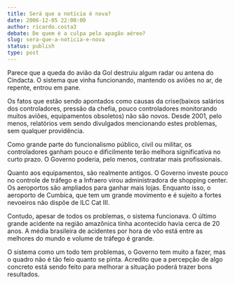 ```yaml
---
title: Será que a notícia é nova?
date: 2006-12-05 22:00:00
author: ricardo.costa3
debate: De quem é a culpa pelo apagão aéreo?
slug: sera-que-a-noticia-e-nova
status: publish 
type: post
---
```


Parece que a queda do avião da Gol destruiu algum radar ou antena do Cindacta. O sistema que vinha funcionando, mantendo os aviões no ar, de repente, entrou em pane.   

Os fatos que estão sendo apontados como causas da crise(baixos salários dos controladores, pressão da chefia, pouco controladores monitorando muitos aviões, equipamentos obsoletos) não são novos. Desde 2001, pelo menos, relatórios vem sendo divulgados mencionando estes problemas, sem qualquer providência.  

Como grande parte do funcionalismo público, civil ou militar, os controladores ganham pouco e dificilmente terão melhora significativa no curto prazo. O Governo poderia, pelo menos, contratar mais profissionais.  

Quanto aos equipamentos, são realmente antigos. O Governo investe pouco no controle de tráfego e a Infraero virou administradora de shopping center. Os aeroportos são ampliados para ganhar mais lojas. Enquanto isso, o aeroporto de Cumbica, que tem um grande movimento e é sujeito a fortes nevoeiros não dispõe de ILC Cat III.  

Contudo, apesar de todos os problemas, o sistema funcionava. O último grande acidente na região amazônica tinha acontecido havia cerca de 20 anos. A média brasileira de acidentes por hora de vôo está entre as melhores do mundo e volume de tráfego é grande.  

O sistema como um todo tem problemas, o Governo tem muito a fazer, mas o quadro não é tão feio quanto se pinta. Acredito que a percepção de algo concreto está sendo feito para melhorar a situação poderá trazer bons resultados.
